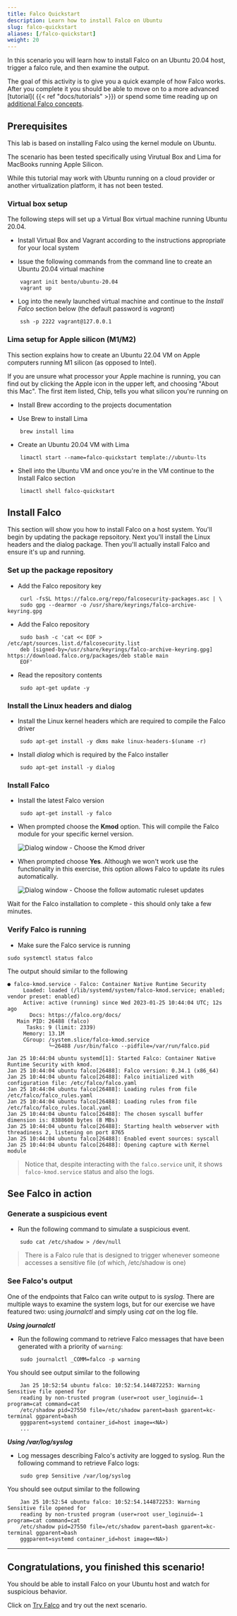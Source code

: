 ```yaml
---
title: Falco Quickstart
description: Learn how to install Falco on Ubuntu
slug: falco-quickstart
aliases: [/falco-quickstart]
weight: 20
---
```


In this scenario you will learn how to install Falco on an Ubuntu 20.04 host, trigger a falco rule, and then examine the output. 

The goal of this activity is to give you a quick example of how Falco works. After you complete it you should be able to move on to a more advanced [tutorial]( {{< ref "docs/tutorials" >}}) or spend some time reading up on [additional Falco concepts]( ../falco-additional ). 

## Prerequisites
This lab is based on installing Falco using the kernel module on Ubuntu. 

The scenario has been tested specifically using Virutual Box and Lima for MacBooks running Apple Silicon. 

While this tutorial may work with Ubuntu running on a cloud provider or another virtualization platform, it has not been tested. 

### Virtual box setup 
The following steps will set up a Virtual Box virtual machine running Ubuntu 20.04.

* Install Virtual Box and Vagrant according to the instructions appropriate for your local system

* Issue the following commands from the command line to create an Ubuntu 20.04 virtual machine

```plain
    vagrant init bento/ubuntu-20.04
    vagrant up
```

* Log into the newly launched virtual machine and continue to the *Install Falco* section below (the default password is *vagrant*)

```plain
    ssh -p 2222 vagrant@127.0.0.1
```

### Lima setup for Apple silicon (M1/M2)
This section explains how to create an Ubuntu 22.04 VM on Apple computers running M1 silicon (as opposed to Intel). 

If you are unsure what processor your Apple machine is running, you can find out by clicking the Apple icon in the upper left, and choosing "About this Mac". The first item listed, Chip, tells you what silicon you're running on 

* Install Brew according to the projects documentation

* Use Brew to install Lima

```plain
    brew install lima
```

* Create an Ubuntu 20.04 VM with Lima

```plain
    limactl start --name=falco-quickstart template://ubuntu-lts
```

* Shell into the Ubuntu VM and once you're in the VM continue to the Install Falco section

```plain
    limactl shell falco-quickstart
```

## Install Falco

This section will show you how to install Falco on a host system. You'll begin by updating the package repsoitory. Next you'll install the Linux headers and the dialog package. Then you'll actually install Falco and ensure it's up and running.

### Set up the package repository

* Add the Falco repository key 

```plain
    curl -fsSL https://falco.org/repo/falcosecurity-packages.asc | \
    sudo gpg --dearmor -o /usr/share/keyrings/falco-archive-keyring.gpg
```

* Add the Falco repository 

```plain
    sudo bash -c 'cat << EOF > /etc/apt/sources.list.d/falcosecurity.list 
    deb [signed-by=/usr/share/keyrings/falco-archive-keyring.gpg] https://download.falco.org/packages/deb stable main 
    EOF'    
```

* Read the repository contents

```plain
    sudo apt-get update -y
```
### Install the Linux headers and dialog

* Install the Linux kernel headers which are required to compile the Falco driver

```plain
    sudo apt-get install -y dkms make linux-headers-$(uname -r)
```
* Install *dialog* which is required by the Falco installer

```plain
    sudo apt-get install -y dialog
```
### Install Falco

* Install the latest Falco version

```plain
    sudo apt-get install -y falco
```

* When prompted choose the **Kmod** option. This will compile the Falco module for your specific kernel version.

    ![Dialog window - Choose the Kmod driver](../images/dialog-1.png)

* When prompted choose **Yes**. Although we won't work use the functionality in this exercise, this option allows Falco to update its rules automatically.

    ![Dialog window - Choose the follow automatic ruleset updates](../images/dialog-2.png)

Wait for the Falco installation to complete - this should only take a few minutes. 

### Verify Falco is running

* Make sure the Falco service is running

```plain
sudo systemctl status falco
```

The output should similar to the following

```
● falco-kmod.service - Falco: Container Native Runtime Security
     Loaded: loaded (/lib/systemd/system/falco-kmod.service; enabled; vendor preset: enabled)
     Active: active (running) since Wed 2023-01-25 10:44:04 UTC; 12s ago
       Docs: https://falco.org/docs/
   Main PID: 26488 (falco)
      Tasks: 9 (limit: 2339)
     Memory: 13.1M
     CGroup: /system.slice/falco-kmod.service
             └─26488 /usr/bin/falco --pidfile=/var/run/falco.pid

Jan 25 10:44:04 ubuntu systemd[1]: Started Falco: Container Native Runtime Security with kmod.
Jan 25 10:44:04 ubuntu falco[26488]: Falco version: 0.34.1 (x86_64)
Jan 25 10:44:04 ubuntu falco[26488]: Falco initialized with configuration file: /etc/falco/falco.yaml
Jan 25 10:44:04 ubuntu falco[26488]: Loading rules from file /etc/falco/falco_rules.yaml
Jan 25 10:44:04 ubuntu falco[26488]: Loading rules from file /etc/falco/falco_rules.local.yaml
Jan 25 10:44:04 ubuntu falco[26488]: The chosen syscall buffer dimension is: 8388608 bytes (8 MBs)
Jan 25 10:44:04 ubuntu falco[26488]: Starting health webserver with threadiness 2, listening on port 8765
Jan 25 10:44:04 ubuntu falco[26488]: Enabled event sources: syscall
Jan 25 10:44:04 ubuntu falco[26488]: Opening capture with Kernel module
```

> Notice that, despite interacting with the `falco.service` unit, it shows `falco-kmod.service` status and also the logs.

## See Falco in action

### Generate a suspicious event

* Run the following command to simulate a suspicious event. 
```plain
    sudo cat /etc/shadow > /dev/null
```
> There is a Falco rule that is designed to trigger whenever someone accesses a sensitive file (of which, /etc/shadow is one)

### See Falco's output

One of the endpoints that Falco can write output to is *syslog*. There are multiple ways to examine the system logs, but for our exercise we have featured two: using *journalctl* and simply using *cat* on the log file. 

***Using journalctl***
 
* Run the following command to retrieve Falco messages that have been generated with a priority of `warning`:
```
    sudo journalctl _COMM=falco -p warning
```
You should see output similar to the following

``` ...
    Jan 25 10:52:54 ubuntu falco: 10:52:54.144872253: Warning Sensitive file opened for 
    reading by non-trusted program (user=root user_loginuid=-1 program=cat command=cat 
    /etc/shadow pid=27550 file=/etc/shadow parent=bash gparent=kc-terminal ggparent=bash 
    gggparent=systemd container_id=host image=<NA>)
    ...
```

***Using /var/log/syslog***

* Log messages describing Falco's activity are logged to syslog. Run the following command to retrieve Falco logs:

```
    sudo grep Sensitive /var/log/syslog
```
You should see output similar to the following

``` ...
    Jan 25 10:52:54 ubuntu falco: 10:52:54.144872253: Warning Sensitive file opened for 
    reading by non-trusted program (user=root user_loginuid=-1 program=cat command=cat 
    /etc/shadow pid=27550 file=/etc/shadow parent=bash gparent=kc-terminal ggparent=bash 
    gggparent=systemd container_id=host image=<NA>)
```

---
## Congratulations, you finished this scenario!

You should be able to install Falco on your Ubuntu host and watch for suspicious behavior.

Click on [Try Falco](/try-falco) and try out the next scenario.
